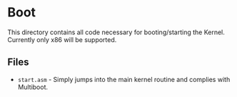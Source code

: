 # Boot
This directory contains all code necessary for booting/starting the Kernel. Currently only x86 will be supported.

## Files
 - `start.asm` - Simply jumps into the main kernel routine and complies with Multiboot.

